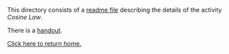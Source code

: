 This directory consists of a [readme file](https://github.com/sfushidahardy/SSEA-Linear-Algebra-Activities/blob/main/Perpendicularity/cosine-law-handout.pdf) describing the details of the activity _Cosine Law_.

There is a [handout](https://github.com/sfushidahardy/SSEA-Linear-Algebra-Activities/blob/main/Perpendicularity/CosineLaw/cosine-law-handout.png).

[Click here to return home.](https://github.com/sfushidahardy/SSEA-Linear-Algebra-Activities/blob/main/README.md#Perpendicularity)
